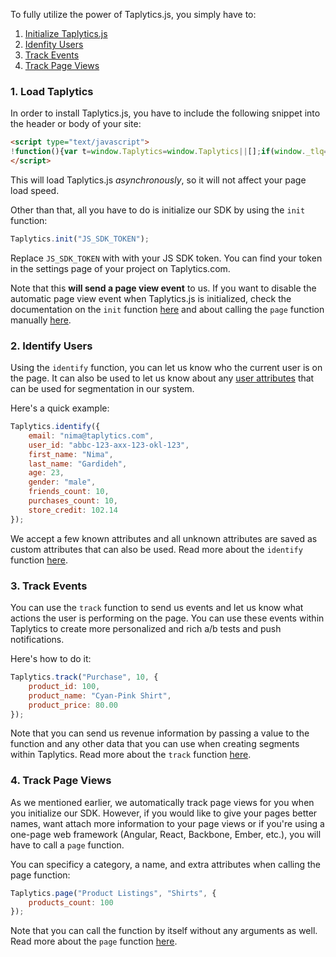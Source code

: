 To fully utilize the power of Taplytics.js, you simply have to:

1. [Initialize Taplytics.js](#1-load-taplytics)
2. [Idenfity Users](#2-identify-users)
3. [Track Events](#3-track-events)
4. [Track Page Views](#4-track-page-views)

### 1. Load Taplytics

In order to install Taplytics.js, you have to include the following snippet into the header or body of your site:

```html
<script type="text/javascript">
!function(){var t=window.Taplytics=window.Taplytics||[];if(window._tlq=window._tlq||[],!t.identify&&!t.loaded){t.loaded=!0,t.funcs=["init","identify","page","track","reset"],t.mock=function(n){return function(){var e=Array.prototype.slice.call(arguments);return e.unshift(n),window._tlq.push(e),t}};for(var n=0;n<t.funcs.length;n++){var e=t.funcs[n];t[e]=t.mock(e)}t.load=function(){var t=document.createElement("script");t.type="text/javascript",t.async=!0,t.src="//s3.amazonaws.com/cdn.taplytics.com/taplytics.min.js";var n=document.getElementsByTagName("script")[0];n.parentNode.insertBefore(t,n)},t.load()}}();
</script>
```

This will load Taplytics.js *asynchronously*, so it will not affect your page load speed.

Other than that, all you have to do is initialize our SDK by using the `init` function:

```javascript
Taplytics.init("JS_SDK_TOKEN");
```

Replace `JS_SDK_TOKEN` with with your JS SDK token. You can find your token in the settings page of your project on Taplytics.com.

Note that this **will send a page view event** to us. If you want to disable the automatic page view event when Taplytics.js is initialized, check the documentation on the `init` function [here](/DOCS.md#taplyticsinittoken-options-source) and about calling the `page` function manually [here](/DOCS.md#taplyticspagecategory-name-page_attributes-source).

### 2. Identify Users

Using the `identify` function, you can let us know who the current user is on the page. It can also be used to let us know about any [user attributes](https://taplytics.com/docs/user-attributes-setup) that can be used for segmentation in our system.

Here's a quick example:

```javascript
Taplytics.identify({
    email: "nima@taplytics.com",
    user_id: "abbc-123-axx-123-okl-123",
    first_name: "Nima",
    last_name: "Gardideh",
    age: 23,
    gender: "male",
    friends_count: 10,
    purchases_count: 10,
    store_credit: 102.14
});
```

We accept a few known attributes and all unknown attributes are saved as custom attributes that can also be used. Read more about the `identify` function [here](/DOCS.md#taplyticsidentifyuser_attributes-source).



### 3. Track Events

You can use the `track` function to send us events and let us know what actions the user is performing on the page. You can use these events within Taplytics to create more personalized and rich a/b tests and push notifications.

Here's how to do it:

```javascript
Taplytics.track("Purchase", 10, {
    product_id: 100,
    product_name: "Cyan-Pink Shirt",
    product_price: 80.00
});
```

Note that you can send us revenue information by passing a value to the function and any other data that you can use when creating segments within Taplytics. Read more about the `track` function [here](/DOCS.md#taplyticstrackevent_name-value-event_attributes-source).


### 4. Track Page Views

As we mentioned earlier, we automatically track page views for you when you initialize our SDK. However, if you would like to give your pages better names, want attach more information to your page views or if you're using a one-page web framework (Angular, React, Backbone, Ember, etc.), you will have to call a `page` function.

You can specificy a category, a name, and extra attributes when calling the page function:

```javascript
Taplytics.page("Product Listings", "Shirts", {
    products_count: 100
});
```

Note that you can call the function by itself without any arguments as well. Read more about the `page` function [here](/DOCS.md#taplyticspagecategory-name-page_attributes-source).

